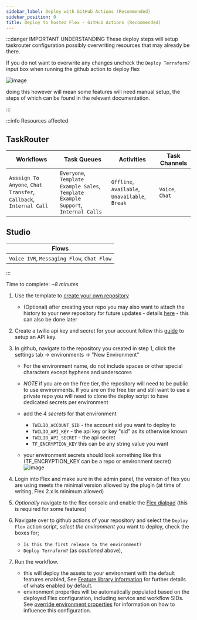 ```yaml
---
sidebar_label: Deploy with GitHub Actions (Recommended)
sidebar_position: 0
title: Deploy to hosted Flex - GitHub Actions (Recommended)
---
```



:::danger IMPORTANT UNDERSTANDING
These deploy steps will setup taskrouter configuration possibly overwriting resources that may already be there. 

If you do not want to overwrite any changes uncheck the `Deploy Terraform?` input box when running the github action to deploy flex

![image](/img/guides/github-trigger.png)

doing this however will mean some features will need manual setup, the steps of which can be found in the relevant documentation.

:::

:::info Resources affected



## TaskRouter

| Workflows | Task Queues | Activities | Task Channels |
------------|-------------|------------|---------------|
| `Asssign To Anyone`, `Chat Transfer`, `Callback`, `Internal Call` | `Everyone`, `Template Example Sales`, `Template Example Support`, `Internal Calls` | `Offline`, `Available`, `Unavailable`, `Break` | `Voice`, `Chat`|

## Studio

| Flows |
--------|
| `Voice IVR`, `Messaging Flow`, `Chat Flow` |

:::


Time to complete: _~8 minutes_

1. Use the template to [create your own repository](https://github.com/twilio-professional-services/flex-project-template/generate) 
   - (Optional) after creating your repo you may also want to attach the history to your new repository for future updates - details [here](/setup-guides/managing-future-updates-from-the-template) - this can also be done later
2. Create a twilio api key and secret for your account follow this [guide](https://www.twilio.com/docs/glossary/what-is-an-api-key#how-can-i-create-api-keys) to setup an API key.
3. In github, navigate to the repository you created in step 1, click the settings tab -> environments -> "New Environment"
   
   - For the environment name, do not include spaces or other special characters except hyphens and underscores
   
   - _NOTE_ if you are on the free tier, the repository will need to be public to use environments.  If you are on the free tier and still want to use a private repo you will need to clone the deploy script to have dedicated secrets per environment

   - add the 4 *secrets* for that environment
     - `TWILIO_ACCOUNT_SID` - the account sid you want to deploy to
     - `TWILIO_API_KEY` - the api key or key "sid" as its otherwise known
     - `TWILIO_API_SECRET` - the api secret
     - `TF_ENCRYPTION_KEY` this can be any string value you want

   - your environment secrets should look something like this (TF_ENCRYPTION_KEY can be a repo or environment secret)
   ![image](/img/guides/github-secrets.png)

4. Login into Flex and make sure in the admin panel, the version of flex you are using meets the minimal version allowed by the plugin (at time of writing, Flex 2.x is minimum allowed)
5. _Optionally_ navigate to the flex console and enable the [Flex dialpad](https://console.twilio.com/us1/develop/flex/manage/voice?frameUrl=%2Fconsole%2Fflex%2Fvoice%3Fx-target-region%3Dus1) (this is required for some features)
6. Navigate over to github actions of your repository and select the `Deploy Flex` action script, _select the environment_ you want to deploy, check the boxes for;
   - `Is this the first release to the environment?`
   - `Deploy Terraform?`  (as *cautioned* above), 
   
7. Run the workflow.
   - this will deploy the assets to your environment with the default features enabled, See [Feature library Information](/feature-library/overview) for further details of whats enabled by default.
   - environment properties will be automatically populated based on the deployed Flex configuration, including service and workflow SIDs. See [override environment properties](/setup-guides/configure_the_template) for information on how to influence this configuration.
 


